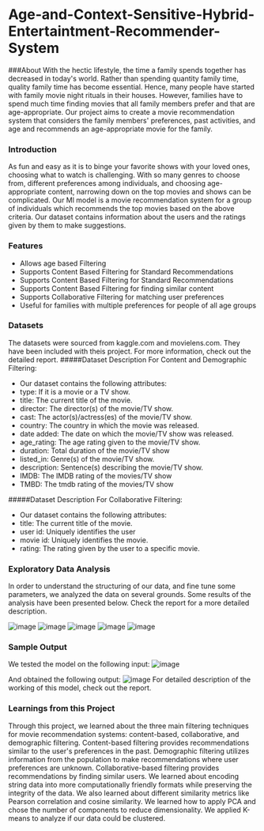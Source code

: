 # Age-and-Context-Sensitive-Hybrid-Entertaintment-Recommender-System
###About
With the hectic lifestyle, the time a family spends together has decreased
in today's world. Rather than spending quantity family time, quality family
time has become essential. Hence, many people have started with family
movie night rituals in their houses. However, families have to spend much
time finding movies that all family members prefer and that are
age-appropriate. Our project aims to create a movie recommendation
system that considers the family members' preferences, past activities,
and age and recommends an age-appropriate movie for the family.
### Introduction
As fun and easy as it is to binge your favorite shows with your loved ones,
choosing what to watch is challenging. With so many genres to choose
from, different preferences among individuals, and choosing
age-appropriate content, narrowing down on the top movies and shows
can be complicated.
Our Ml model is a movie recommendation system for a group of
individuals which recommends the top movies based on the above
criteria. Our dataset contains information about the users and the ratings
given by them to make suggestions.

### Features

- Allows age based Filtering
- Supports Content Based Filtering for Standard Recommendations
- Supports Content Based Filtering for Standard Recommendations
- Supports Content Based Filtering for finding similar content
- Supports Collaborative Filtering for matching user preferences
- Useful for families with multiple preferences for people of all age groups

### Datasets
The datasets were sourced from kaggle.com and movielens.com. They have been included with theis project. For more information, check out the detailed report.
#####Dataset Description For Content and Demographic Filtering:
- Our dataset contains the following attributes:
 -  type: If it is a movie or a TV show.
 -  title: The current title of the movie.
 - director: The director(s) of the movie/TV show.
 - cast: The actor(s)/actress(es) of the movie/TV show.
 -  country: The country in which the movie was released.
 - date added: The date on which the movie/TV show was released.
 -  age_rating: The age rating given to the movie/TV show.
 - duration: Total duration of the movie/TV show
 - listed_in: Genre(s) of the movie/TV show.
 - description: Sentence(s) describing the movie/TV show.
 - IMDB: The IMDB rating of the movies/TV show
 - TMBD: The tmdb rating of the movies/TV show
 
#####Dataset Description For Collaborative Filtering:
- Our dataset contains the following attributes:
 - title: The current title of the movie.
 - user id: Uniquely identifies the user
 - movie id: Uniquely identifies the movie.
 - rating: The rating given by the user to a specific movie.

### Exploratory Data Analysis
In order to understand the structuring of our data, and fine tune some parameters, we analyzed the data on several grounds. Some results of the analysis have been presented below. Check the report for a more detailed description.

![image](https://user-images.githubusercontent.com/88545875/205520998-9ab23977-eeef-4a9d-b9c5-3fd1f730948b.png)
![image](https://user-images.githubusercontent.com/88545875/205521048-198b3a08-0fc8-40e3-8ad9-6e1dab0e411f.png)
![image](https://user-images.githubusercontent.com/88545875/205521076-694c67be-330f-4c3f-aa8a-aa3d2dfa2cf3.png)
![image](https://user-images.githubusercontent.com/88545875/205521116-2787e755-b5aa-4cae-8b39-4da05a80a5a3.png)
![image](https://user-images.githubusercontent.com/88545875/205521136-15011862-8cd4-40cc-b540-212a1f7cdabe.png)

### Sample Output
We tested the model on the following input:
![image](https://user-images.githubusercontent.com/88545875/205521629-19ec17a2-6af5-4c2d-bef8-68f56351a766.png)

And obtained the following output: 
![image](https://user-images.githubusercontent.com/88545875/205521582-2eacca24-0dbb-4bde-ab5a-e170a52ff6dd.png)
For detailed description of the working of this model, check out the report.

### Learnings from this Project

Through this project, we learned about the three main filtering
techniques for movie recommendation systems: content-based,
collaborative, and demographic filtering. Content-based filtering provides
recommendations similar to the user's preferences in the past.
Demographic filtering utilizes information from the population to make
recommendations where user preferences are unknown.
Collaborative-based filtering provides recommendations by finding
similar users. We learned about encoding string data into more
computationally friendly formats while preserving the integrity of the
data. We also learned about different similarity metrics like Pearson
correlation and cosine similarity. We learned how to apply PCA and chose
the number of components to reduce dimensionality. We applied K-means
to analyze if our data could be clustered.
